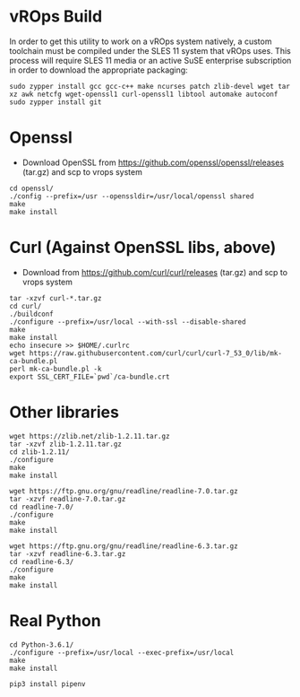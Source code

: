 # vROps Build

In order to get this utility to work on a vROps system natively, a custom toolchain must be compiled under the SLES 11
system that vROps uses.  This process will require SLES 11 media or an active SuSE enterprise subscription in order to
download the appropriate packaging:

````
sudo zypper install gcc gcc-c++ make ncurses patch zlib-devel wget tar xz awk netcfg wget-openssl1 curl-openssl1 libtool automake autoconf
sudo zypper install git
````

# Openssl
* Download OpenSSL from https://github.com/openssl/openssl/releases (tar.gz) and scp to vrops system

```
cd openssl/
./config --prefix=/usr --openssldir=/usr/local/openssl shared
make
make install
```


# Curl (Against OpenSSL libs, above)
* Download from https://github.com/curl/curl/releases (tar.gz) and scp to vrops system

````
tar -xzvf curl-*.tar.gz
cd curl/
./buildconf
./configure --prefix=/usr/local --with-ssl --disable-shared
make
make install
echo insecure >> $HOME/.curlrc
wget https://raw.githubusercontent.com/curl/curl/curl-7_53_0/lib/mk-ca-bundle.pl
perl mk-ca-bundle.pl -k
export SSL_CERT_FILE=`pwd`/ca-bundle.crt
````

# Other libraries

````
wget https://zlib.net/zlib-1.2.11.tar.gz
tar -xzvf zlib-1.2.11.tar.gz
cd zlib-1.2.11/
./configure
make
make install
````

````
wget https://ftp.gnu.org/gnu/readline/readline-7.0.tar.gz
tar -xzvf readline-7.0.tar.gz
cd readline-7.0/
./configure
make
make install
````

````
wget https://ftp.gnu.org/gnu/readline/readline-6.3.tar.gz
tar -xzvf readline-6.3.tar.gz
cd readline-6.3/
./configure
make
make install
````


# Real Python

````
cd Python-3.6.1/
./configure --prefix=/usr/local --exec-prefix=/usr/local
make
make install
````

````
pip3 install pipenv
````
